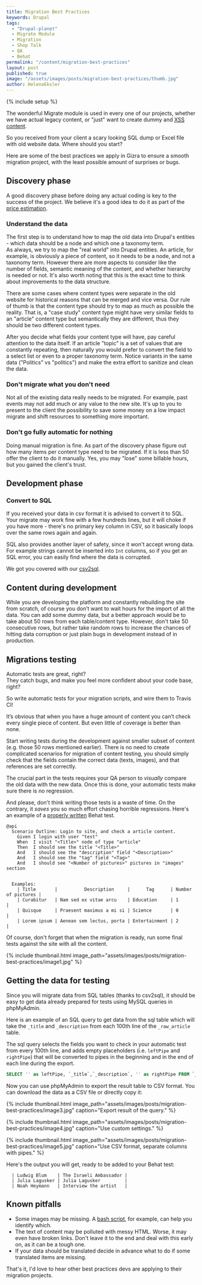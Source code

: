 ```yaml
---
title: Migration Best Practices
keywords: Drupal
tags:
  - "Drupal-planet"
  - Migrate Module
  - Migration
  - Shop Talk 
  - QA
  - Behat
permalink: "/content/migration-best-practices"
layout: post
published: true
image: "/assets/images/posts/migration-best-practices/thumb.jpg"
author: HelenaEksler
---
```


{% include setup %}

The wonderful Migrate module is used in every one of our projects, whether we have actual legacy
content, or "just" want to create dummy and [XSS content]({{BASE_PATH}}/content/xss-attack/).

So you received from your client a scary looking SQL dump or Excel file with old website data. Where should you start?

Here are some of the best practices we apply in Gizra to ensure a smooth
migration project,
with the least possible amount of surprises or bugs.

<!-- more -->

## Discovery phase

A good discovery phase before doing any actual coding is key
to the success of the project.
We believe it's a good idea to do it as part of the [price estimation]({{BASE_PATH}}/content/budget-goggles/).

### Understand the data

The first step is to understand how to map the old data into Drupal's entities - which data should be a node and which one a taxonomy term.  
As always, we try to map the "real world" into Drupal entities.
An article, for example, is obviously a piece of content, so it needs to be a node,
and not a taxonomy term. However there are more aspects to consider like the number of fields, semantic
meaning of the content, and whether hierarchy is needed or not. It's also worth noting that
this is the exact time to think about improvements to the data structure.

There are some cases where content types were separate in the old website for
historical reasons that can be merged and vice versa. Our
rule of thumb is that the content type should try to map as much as possible the reality.
That is, a "case study" content type might have very similar fields to an
"article" content type but semantically
they are different, thus they should be two different content types.

After you decide what fields your content type will have, pay careful attention
to the data itself. If an article "topic" is a set of values that are constantly
repeating, then naturally you would prefer to convert the field to a select list or even
to a proper taxonomy term. Notice variants in the same data ("Politics" vs "politics")
and make the extra effort to sanitize and clean the data.

### Don't migrate what you don't need

Not all of the existing data really needs to be migrated. For example, past events
may not add much or any value to the new site. It's up to you to present to the
client the possibility to save some money on a low impact migrate and shift resources
to something more important.


### Don't go fully automatic for nothing

Doing manual migration is fine. As part of the discovery phase figure out how
many items per content type need to be migrated. If it is less than 50 offer
the client to do it manually. Yes, you may "lose" some billable hours, but you
gained the client's trust.

## Development phase

### Convert to SQL

If you received your data in csv format it is advised to convert it to SQL. Your
migrate may work fine with a few hundreds lines, but it will choke if you have
more - there's no primary key column in CSV, so it basically loops over the
same rows again and again.

SQL also provides another layer of safety, since it won't accept wrong data. For example strings cannot be inserted into `Int` columns, so if you get
an SQL error, you can easily find where the data is corrupted.

We got you covered with our [csv2sql](https://github.com/Gizra/csv2sql#csv-to-sql-for-drupal).

## Content during development

While you are developing the platform and constantly rebuilding the site from scratch,
of course you don’t want to wait hours for the import of all the data.
You can add some dummy data, but a better approach would be to take about 50 rows from each table/content type.
However, don't take 50 consecutive rows, but rather take random rows to increase
the chances of hitting data corruption or just plain bugs in development instead of in production.

## Migrations testing

Automatic tests are great, right?  
They catch bugs, and make you feel more confident about your code base, right?  

So write automatic tests for your migration scripts, and wire them to Travis CI!

It’s obvious that when you have a huge amount of content you can’t check
every single piece of content. But even little of coverage is better than none.

Start writing tests during the development against smaller subset of content
(e.g. those 50 rows mentioned earlier). There is no need to create complicated
scenarios for migration of content testing, you should simply check that the fields
contain the correct data (texts, images), and that references are set correctly.

The crucial part in the tests requires your QA person to _visually_ compare the
old data with the new data. Once this is done, your automatic tests make sure there is no regression.

And please, don't think writing those tests is a waste of time. On the contrary,
it _saves_ you so much effort chasing horrible regressions. Here's an example of a [properly
written]({{BASE_PATH}}/content/behat-the-right-way/) Behat test.

```gherkin
@api
  Scenario Outline: Login to site, and check a article content.
    Given I login with user "test"
    When  I visit "<Title>" node of type "article"
    Then  I should see the title "<Title>"
    And   I should see the "description" field "<Description>"
    And   I should see the "tag" field "<Tag>"
    And   I should see "<Number of pictures>" pictures in "images" section


  Examples:
    | Title       |          Description     |      Tag      | Number of pictures |
    | Curabitur   | Nam sed ex vitae arcu    | Education     | 1                  |
    | Quisque     | Praesent maximus a mi si | Science       | 0                  |
    | Lorem ipsum | Aenean sem lectus, porta | Entertainment | 2                  |
```


Of course, don't forget that when the migration is ready, run some final tests
against the site with all the content.

{% include thumbnail.html image_path="assets/images/posts/migration-best-practices/image1.jpg" %}

## Getting the data for testing

Since you will migrate data from SQL tables (thanks to csv2sql), it should be easy
to get data already prepared for tests using MySQL queries in phpMyAdmin.

Here is an example of an SQL query to get data from the sql table which will take
the `_title` and `_description` from each 100th line of the `_raw_article` table.

The sql query selects the fields you want to check in your automatic test from
every 100th line, and adds empty placeholders (i.e. `leftPipe` and `rightPipe`)
that will be converted to pipes in the beginning
and in the end of each line during the export.

```sql
SELECT '' as leftPipe, `_title`,`_description`, '' as rightPipe FROM `_raw_article` WHERE (`_raw_video`.`__id` % 100) = 0;
```

Now you can use phpMyAdmin to export the result table to CSV format. You can download the data as a CSV file or directly copy it:

{% include thumbnail.html  image_path="assets/images/posts/migration-best-practices/image3.jpg"  caption="Export result of the query."  %}

{% include thumbnail.html  image_path="assets/images/posts/migration-best-practices/image4.jpg"  caption="Use custom settings."  %}

{% include thumbnail.html  image_path="assets/images/posts/migration-best-practices/image5.jpg"  caption="Use CSV format, separate columns with pipes."  %}

Here's the output you will get, ready to be added to your Behat test:

```gherkin
  | Ludwig Blum    | The Israeli Ambassador |
  | Julia Lagusker | Julia Lagusker         |
  | Noah Heymann   | Interview the artist   |
```

## Known pitfalls

* Some images may be missing. A [bash script](https://gist.github.com/HelenaEksler/e01a3572afc39f189ecc), for example, can help you identify which.
* The text of content may be polluted with messy HTML. Worse, it may even have broken links. Don't leave it to the end and deal with this early on, as
it can be a tough one.
* If your data should be translated decide in advance what to do if some
translated items are missing.


That's it, I'd love to hear other best practices devs are applying to their migration projects.
